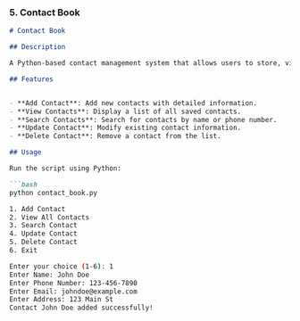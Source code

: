 
### 5. **Contact Book**

```markdown
# Contact Book

## Description

A Python-based contact management system that allows users to store, view, search, update, and delete contact information such as name, phone number, email, and address.

## Features


- **Add Contact**: Add new contacts with detailed information.
- **View Contacts**: Display a list of all saved contacts.
- **Search Contacts**: Search for contacts by name or phone number.
- **Update Contact**: Modify existing contact information.
- **Delete Contact**: Remove a contact from the list.

## Usage

Run the script using Python:

```bash
python contact_book.py

1. Add Contact
2. View All Contacts
3. Search Contact
4. Update Contact
5. Delete Contact
6. Exit

Enter your choice (1-6): 1
Enter Name: John Doe
Enter Phone Number: 123-456-7890
Enter Email: johndoe@example.com
Enter Address: 123 Main St
Contact John Doe added successfully!

